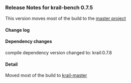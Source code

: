 ### Release Notes for krail-bench 0.7.5

This version moves most of the build to the [master project](https://github.com/davidsowerby/krail-master)

#### Change log



#### Dependency changes

   compile dependency version changed to: krail:0.7.8

#### Detail

Moved most of the build to [krail-master](https://github.com/davidsowerby/krail-master)


